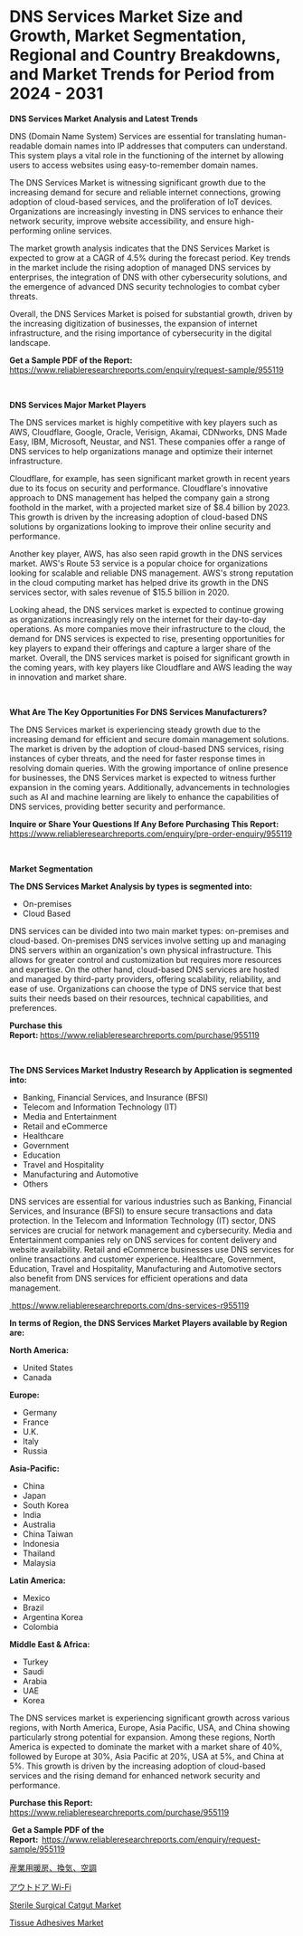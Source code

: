 <p><h1>DNS Services Market Size and Growth, Market Segmentation, Regional and Country Breakdowns, and Market Trends for Period from 2024 -  2031</h1></p><p><strong>DNS Services Market Analysis and Latest Trends</strong></p>
<p><p>DNS (Domain Name System) Services are essential for translating human-readable domain names into IP addresses that computers can understand. This system plays a vital role in the functioning of the internet by allowing users to access websites using easy-to-remember domain names.</p><p>The DNS Services Market is witnessing significant growth due to the increasing demand for secure and reliable internet connections, growing adoption of cloud-based services, and the proliferation of IoT devices. Organizations are increasingly investing in DNS services to enhance their network security, improve website accessibility, and ensure high-performing online services.</p><p>The market growth analysis indicates that the DNS Services Market is expected to grow at a CAGR of 4.5% during the forecast period. Key trends in the market include the rising adoption of managed DNS services by enterprises, the integration of DNS with other cybersecurity solutions, and the emergence of advanced DNS security technologies to combat cyber threats.</p><p>Overall, the DNS Services Market is poised for substantial growth, driven by the increasing digitization of businesses, the expansion of internet infrastructure, and the rising importance of cybersecurity in the digital landscape.</p></p>
<p><strong>Get a Sample PDF of the Report:&nbsp;</strong> <a href="https://www.reliableresearchreports.com/enquiry/request-sample/955119">https://www.reliableresearchreports.com/enquiry/request-sample/955119</a></p>
<p>&nbsp;</p>
<p><strong>DNS Services Major Market Players</strong></p>
<p><p>The DNS services market is highly competitive with key players such as AWS, Cloudflare, Google, Oracle, Verisign, Akamai, CDNworks, DNS Made Easy, IBM, Microsoft, Neustar, and NS1. These companies offer a range of DNS services to help organizations manage and optimize their internet infrastructure.</p><p>Cloudflare, for example, has seen significant market growth in recent years due to its focus on security and performance. Cloudflare's innovative approach to DNS management has helped the company gain a strong foothold in the market, with a projected market size of $8.4 billion by 2023. This growth is driven by the increasing adoption of cloud-based DNS solutions by organizations looking to improve their online security and performance.</p><p>Another key player, AWS, has also seen rapid growth in the DNS services market. AWS's Route 53 service is a popular choice for organizations looking for scalable and reliable DNS management. AWS's strong reputation in the cloud computing market has helped drive its growth in the DNS services sector, with sales revenue of $15.5 billion in 2020.</p><p>Looking ahead, the DNS services market is expected to continue growing as organizations increasingly rely on the internet for their day-to-day operations. As more companies move their infrastructure to the cloud, the demand for DNS services is expected to rise, presenting opportunities for key players to expand their offerings and capture a larger share of the market. Overall, the DNS services market is poised for significant growth in the coming years, with key players like Cloudflare and AWS leading the way in innovation and market share.</p></p>
<p>&nbsp;</p>
<p><strong>What Are The Key Opportunities For DNS Services Manufacturers?</strong></p>
<p><p>The DNS Services market is experiencing steady growth due to the increasing demand for efficient and secure domain management solutions. The market is driven by the adoption of cloud-based DNS services, rising instances of cyber threats, and the need for faster response times in resolving domain queries. With the growing importance of online presence for businesses, the DNS Services market is expected to witness further expansion in the coming years. Additionally, advancements in technologies such as AI and machine learning are likely to enhance the capabilities of DNS services, providing better security and performance.</p></p>
<p><strong>Inquire or Share Your Questions If Any Before Purchasing This Report:</strong> <a href="https://www.reliableresearchreports.com/enquiry/pre-order-enquiry/955119">https://www.reliableresearchreports.com/enquiry/pre-order-enquiry/955119</a></p>
<p>&nbsp;</p>
<p><strong>Market Segmentation</strong></p>
<p><strong>The DNS Services Market Analysis by types is segmented into:</strong></p>
<p><ul><li>On-premises</li><li>Cloud Based</li></ul></p>
<p><p>DNS services can be divided into two main market types: on-premises and cloud-based. On-premises DNS services involve setting up and managing DNS servers within an organization's own physical infrastructure. This allows for greater control and customization but requires more resources and expertise. On the other hand, cloud-based DNS services are hosted and managed by third-party providers, offering scalability, reliability, and ease of use. Organizations can choose the type of DNS service that best suits their needs based on their resources, technical capabilities, and preferences.</p></p>
<p><strong>Purchase this Report:&nbsp;</strong><a href="https://www.reliableresearchreports.com/purchase/955119">https://www.reliableresearchreports.com/purchase/955119</a></p>
<p>&nbsp;</p>
<p><strong>The DNS Services Market Industry Research by Application is segmented into:</strong></p>
<p><ul><li>Banking, Financial Services, and Insurance (BFSI)</li><li>Telecom and Information Technology (IT)</li><li>Media and Entertainment</li><li>Retail and eCommerce</li><li>Healthcare</li><li>Government</li><li>Education</li><li>Travel and Hospitality</li><li>Manufacturing and Automotive</li><li>Others</li></ul></p>
<p><p>DNS services are essential for various industries such as Banking, Financial Services, and Insurance (BFSI) to ensure secure transactions and data protection. In the Telecom and Information Technology (IT) sector, DNS services are crucial for network management and cybersecurity. Media and Entertainment companies rely on DNS services for content delivery and website availability. Retail and eCommerce businesses use DNS services for online transactions and customer experience. Healthcare, Government, Education, Travel and Hospitality, Manufacturing and Automotive sectors also benefit from DNS services for efficient operations and data management.</p></p>
<p><a href="https://www.reliableresearchreports.com/dns-services-r955119">&nbsp;https://www.reliableresearchreports.com/dns-services-r955119</a></p>
<p><strong>In terms of Region, the DNS Services Market Players available by Region are:</strong></p>
<p>
    <p> <strong> North America: </strong>
        <ul>
            <li>United States</li>
            <li>Canada</li>
        </ul>
        </p> 
    <p> <strong> Europe: </strong>
        <ul>
            <li>Germany</li>
            <li>France</li>
            <li>U.K.</li>
            <li>Italy</li>
            <li>Russia</li>
        </ul>
        </p> 
    <p> <strong> Asia-Pacific: </strong>
        <ul>
            <li>China</li>
            <li>Japan</li>
            <li>South Korea</li>
            <li>India</li>
            <li>Australia</li>
            <li>China Taiwan</li>
            <li>Indonesia</li>
            <li>Thailand</li>
            <li>Malaysia</li>
        </ul>
        </p> 
    <p> <strong> Latin America: </strong>
        <ul>
            <li>Mexico</li>
            <li>Brazil</li>
            <li>Argentina Korea</li>
            <li>Colombia</li>
        </ul>
        </p> 
    <p> <strong> Middle East & Africa: </strong>
        <ul>
            <li>Turkey</li>
            <li>Saudi</li>
            <li>Arabia</li>
            <li>UAE</li>
            <li>Korea</li>
        </ul>
    </p>
    </p>
<p><p>The DNS services market is experiencing significant growth across various regions, with North America, Europe, Asia Pacific, USA, and China showing particularly strong potential for expansion. Among these regions, North America is expected to dominate the market with a market share of 40%, followed by Europe at 30%, Asia Pacific at 20%, USA at 5%, and China at 5%. This growth is driven by the increasing adoption of cloud-based services and the rising demand for enhanced network security and performance.</p></p>
<p><strong>Purchase this Report: </strong><a href="https://www.reliableresearchreports.com/purchase/955119">https://www.reliableresearchreports.com/purchase/955119</a></p>
<p>&nbsp;<strong>Get a Sample PDF of the Report:&nbsp;&nbsp;</strong><a href="https://www.reliableresearchreports.com/enquiry/request-sample/955119">https://www.reliableresearchreports.com/enquiry/request-sample/955119</a></p>
<p><strong></strong></p>
<p><p><a href="https://github.com/JanickJohns/Market-Research-Report-List-1/blob/main/3886908173925.md">産業用暖房、換気、空調</a></p><p><a href="https://github.com/DwightHuels1/Market-Research-Report-List-2/blob/main/2520570173924.md">アウトドア Wi-Fi</a></p><p><a href="https://github.com/nicoletavirag/Market-Research-Report-List-4/blob/main/sterile-surgical-catgut-market.md">Sterile Surgical Catgut Market</a></p><p><a href="https://github.com/redneck06/Market-Research-Report-List-4/blob/main/tissue-adhesives-market.md">Tissue Adhesives Market</a></p></p>